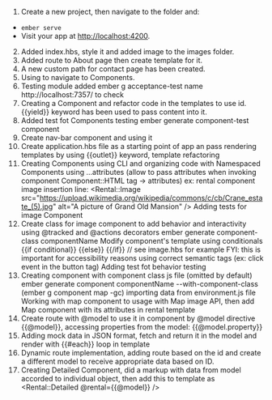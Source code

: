 1. Create a new project, then navigate to the folder and:
* `ember serve`
* Visit your app at [http://localhost:4200](http://localhost:4200).
2. Added index.hbs, style it and added image to the images folder.
3. Added route to About page then create template for it.
4. A new custom path for contact page has been created.
5. Using <LinkTo> to navigate to Components.
6. Testing module added 
    ember g acceptance-test name
    http://localhost:7357/ to check
7. Creating a Component and refactor code in the templates to use id. {{yield}} keyword has been used to pass
    content into it.
8. Added test fot Components testing
    ember generate component-test component
9. Create nav-bar component and using it
10. Create application.hbs file as a starting point of app an pass rendering templates 
    by using {{outlet}} keyword, template refactoring
11. Creating Components using CLI and organizing code with Namespaced Components
    using ...attributes (allow to pass attributes when invoking component Component::HTML tag -> attributes)
        ex: rental component image insertion line:
        <Rental::Image
        src="https://upload.wikimedia.org/wikipedia/commons/c/cb/Crane_estate_(5).jpg"
        alt="A picture of Grand Old Mansion" />
    Adding tests for image Component
12. Create class for image component to add behavior and interactivity using @tracked and @actions decorators
        ember generate component-class componentName
    Modify component's template using conditionals {{if conditional}} {{else}} {{/if}} // see image.hbs for example
    FYI: this is important for accessibility reasons using correct semantic tags (ex: click event in the button tag)
    Adding test fot behavior testing
13. Creating component with component class js file (omitted by default)
        ember generate component componentName --with-component-class (ember g component map -gc)
    importing data from environment.js file 
    Working with map component to usage with Map image API, then add Map component with its attributes in rental template
14. Create route with @model to use it in component by @model directive {{@model}}, accessing properties from the  model:
    {{@model.property}}
15. Adding mock data in JSON format, fetch and return it in the model 
    and render with {{#each}} loop in template
16. Dynamic route implementation, adding route based on the id and create a different model to receive appropriate data based on ID.
17. Creating Detailed Component, did a markup with data from model accorded to individual object, then add this
    to template as <Rental::Detailed @rental={{@model}} />


